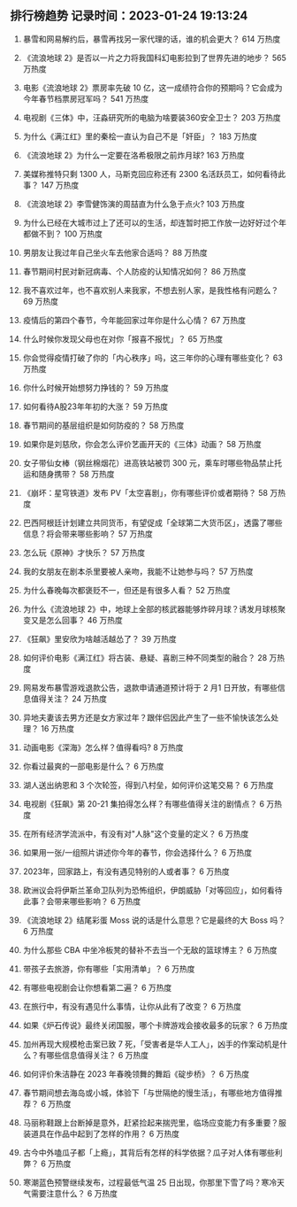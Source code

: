 
## 排行榜趋势 记录时间：2023-01-24 19:13:24
  
  1. 暴雪和网易解约后，暴雪再找另一家代理的话，谁的机会更大？ 614 万热度
    
  2. 《流浪地球 2》是否以一片之力将我国科幻电影拉到了世界先进的地步？ 565 万热度
    
  3. 电影《流浪地球 2》票房率先破 10 亿，这一成绩符合你的预期吗？它会成为今年春节档票房冠军吗？ 541 万热度
    
  4. 电视剧《三体》中，汪淼研究所的电脑为啥要装360安全卫士？ 203 万热度
    
  5. 为什么《满江红》里的秦桧一直认为自己不是「奸臣」？ 183 万热度
    
  6. 《流浪地球 2》为什么一定要在洛希极限之前炸月球? 163 万热度
    
  7. 美媒称推特只剩 1300 人，马斯克回应称还有 2300 名活跃员工，如何看待此事？ 147 万热度
    
  8. 《流浪地球 2》李雪健饰演的周喆直为什么急于点火? 103 万热度
    
  9. 为什么已经在大城市过上了还可以的生活，却连暂时把工作放一边好好过个年都做不到？ 100 万热度
    
  10. 男朋友让我过年自己坐火车去他家合适吗？ 88 万热度
    
  11. 春节期间村民对新冠病毒、个人防疫的认知情况如何？ 86 万热度
    
  12. 我不喜欢过年，也不喜欢别人来我家，不想去别人家，是我性格有问题么？ 69 万热度
    
  13. 疫情后的第四个春节，今年能回家过年你是什么心情？ 67 万热度
    
  14. 什么时候你发现父母也在对你「报喜不报忧」？ 65 万热度
    
  15. 你会觉得疫情打破了你的「内心秩序」吗，这三年你的心理有哪些变化？ 63 万热度
    
  16. 你什么时候开始想努力挣钱的？ 59 万热度
    
  17. 如何看待A股23年年初的大涨？ 59 万热度
    
  18. 春节期间的基层组织是如何防疫的？ 58 万热度
    
  19. 如果你是刘慈欣，你会怎么评价艺画开天的《三体》动画？ 58 万热度
    
  20. 女子带仙女棒（钢丝棉烟花）进高铁站被罚 300 元，乘车时哪些物品禁止托运和随身携带？ 58 万热度
    
  21. 《崩坏：星穹铁道》发布 PV「太空喜剧」，你有哪些评价或者期待？ 58 万热度
    
  22. 巴西阿根廷计划建立共同货币，有望促成「全球第二大货币区」，透露了哪些信息？将会带来哪些影响？ 57 万热度
    
  23. 怎么玩《原神》才快乐？ 57 万热度
    
  24. 我的女朋友在剧本杀里要被人亲吻，我能不让她参与吗？ 57 万热度
    
  25. 为什么春晚每次都褒贬不一，但还是有很多人看？ 52 万热度
    
  26. 为什么《流浪地球 2》中，地球上全部的核武器能够炸碎月球？诱发月球核聚变又是怎么回事？ 46 万热度
    
  27. 《狂飙》里安欣为啥越活越怂了？ 39 万热度
    
  28. 如何评价电影《满江红》将古装、悬疑、喜剧三种不同类型的融合？ 28 万热度
    
  29. 网易发布暴雪游戏退款公告，退款申请通道预计将于 2 月1 日开放，有哪些信息值得关注？ 24 万热度
    
  30. 异地夫妻该去男方还是女方家过年？跟伴侣因此产生了一些不愉快该怎么处理？ 16 万热度
    
  31. 动画电影《深海》怎么样？值得看吗? 8 万热度
    
  32. 你看过最爽的一部电影是什么？ 6 万热度
    
  33. 湖人送出纳恩和 3 个次轮签，得到八村垒，如何评价这笔交易？ 6 万热度
    
  34. 电视剧《狂飙》第 20-21 集拍得怎么样？有哪些值得关注的剧情点？ 6 万热度
    
  35. 在所有经济学流派中，有没有对"人脉"这个变量的定义？ 6 万热度
    
  36. 如果用一张/一组照片讲述你今年的春节，你会选择什么？ 6 万热度
    
  37. 2023年，回家路上，有没有遇见特别的人或者事？ 6 万热度
    
  38. 欧洲议会将伊斯兰革命卫队列为恐怖组织，伊朗威胁「对等回应」，如何看待此事？会带来哪些影响？ 6 万热度
    
  39. 《流浪地球 2》结尾彩蛋 Moss 说的话是什么意思？它是最终的大 Boss 吗？ 6 万热度
    
  40. 为什么那些 CBA 中坐冷板凳的替补不去当一个无敌的篮球博主？ 6 万热度
    
  41. 带孩子去旅游，你有哪些「实用清单」？ 6 万热度
    
  42. 有哪些电视剧会让你想看第二遍？ 6 万热度
    
  43. 在旅行中，有没有遇见什么事情，让你从此有了改变？ 6 万热度
    
  44. 如果《炉石传说》最终关闭国服，哪个卡牌游戏会接收最多的玩家？ 6 万热度
    
  45. 加州再现大规模枪击案已致 7 死，「受害者是华人工人」，凶手的作案动机是什么？有哪些信息值得关注？ 6 万热度
    
  46. 如何评价朱洁静在 2023 年春晚领舞的舞蹈《碇步桥》？ 6 万热度
    
  47. 春节期间想去海岛或小城，体验下「与世隔绝的慢生活」，有哪些地方值得推荐？ 6 万热度
    
  48. 马丽称鞋跟上台断掉是意外，赶紧捡起来揣兜里，临场应变能力有多重要？服装道具在作品中起到了怎样的作用？ 6 万热度
    
  49. 古今中外嗑瓜子都「上瘾」，其背后有怎样的科学依据？瓜子对人体有哪些利弊？ 6 万热度
    
  50. 寒潮蓝色预警继续发布，过程最低气温 25 日出现，你那里下雪了吗？寒冷天气需要注意什么？ 6 万热度
    